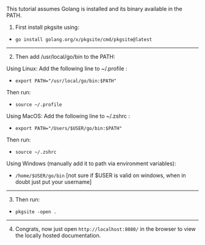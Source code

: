 This tutorial assumes Golang is installed and its binary available in the PATH.

1. First install pkgsite using:
* ```go install golang.org/x/pkgsite/cmd/pkgsite@latest```

---

2. Then add /usr/local/go/bin to the PATH:

Using Linux: Add the following line to ~/.profile :
* ```export PATH="/usr/local/go/bin:$PATH"```

Then run:
* ```source ~/.profile```

Using MacOS: Add the following line to ~/.zshrc :
* ```export PATH="/Users/$USER/go/bin:$PATH"```

Then run:
* ```source ~/.zshrc```


Using Windows (manually add it to path via environment variables):
* ```/home/$USER/go/bin```  [not sure if $USER is valid on windows, when in doubt just put your username]

---

3. Then run:
* ```pkgsite -open .```

---

4. Congrats, now just open ```http://localhost:8080/``` in the browser to view the locally hosted documentation.
